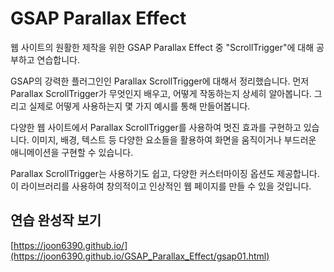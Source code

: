 # GSAP Parallax Effect 
웹 사이트의 원활한 제작을 위한 GSAP Parallax Effect 중 "ScrollTrigger"에 대해 공부하고 연습합니다.

GSAP의 강력한 플러그인인 Parallax ScrollTrigger에 대해서 정리했습니다. 
먼저 Parallax ScrollTrigger가 무엇인지 배우고, 어떻게 작동하는지 상세히 알아봅니다.
그리고 실제로 어떻게 사용하는지 몇 가지 예시를 통해 만들어봅니다.

다양한 웹 사이트에서 Parallax ScrollTrigger를 사용하여 멋진 효과를 구현하고 있습니다. 
이미지, 배경, 텍스트 등 다양한 요소들을 활용하여 화면을 움직이거나 부드러운 애니메이션을 구현할 수 있습니다.

Parallax ScrollTrigger는 사용하기도 쉽고, 다양한 커스터마이징 옵션도 제공합니다. 
이 라이브러리를 사용하여 창의적이고 인상적인 웹 페이지를 만들 수 있을 것입니다.

## 연습 완성작 보기
[https://joon6390.github.io/](https://joon6390.github.io/GSAP_Parallax_Effect/gsap01.html)



